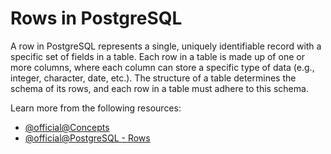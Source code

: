 # Rows in PostgreSQL

A row in PostgreSQL represents a single, uniquely identifiable record with a specific set of fields in a table. Each row in a table is made up of one or more columns, where each column can store a specific type of data (e.g., integer, character, date, etc.). The structure of a table determines the schema of its rows, and each row in a table must adhere to this schema.

Learn more from the following resources:

- [@official@Concepts](https://www.postgresql.org/docs/7.1/query-concepts.html)
- [@official@PostgreSQL - Rows](https://www.postgresql.org/docs/current/functions-comparisons.html)